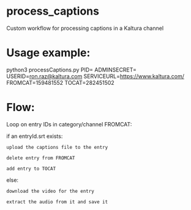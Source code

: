 # process_captions
Custom workflow for processing captions in a Kaltura channel

# Usage example:
python3 processCaptions.py PID=<pid> ADMINSECRET=<secret> USERID=ron.raz@kaltura.com SERVICEURL=https://www.kaltura.com/ FROMCAT=159481552 TOCAT=282451502

# Flow:
Loop on entry IDs in category/channel FROMCAT:

  if an entryId.srt exists:
  
    upload the captions file to the entry
    
    delete entry from FROMCAT
    
    add entry to TOCAT
    
  else:
  
    download the video for the entry
    
    extract the audio from it and save it
    
